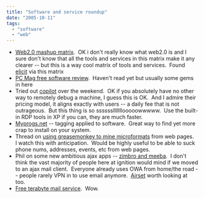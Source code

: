 ```yaml
---
title: "Software and service roundup"
date: "2005-10-11"
tags: 
  - "software"
  - "web"
---
```


- [Web2.0 mashup matrix](http://www.programmableweb.com/matrix).  OK i don't really know what web2.0 is and I sure don't know that all the tools and services in this matrix make it any clearer -- but this is a way cool matrix of tools and services.  Found [elicit](http://www.theludwigs.com/2005/10/elicit_from_bingobangosoftware.html) via this matrix
- [PC Mag free software review](http://jkontherun.blogs.com/jkontherun/2005/10/pc_magazines_fr.html).  Haven't read yet but usually some gems in here
- Tried out [copilot](http://www.copilot.com) over the weekend.  OK if you absolutely have no other way to remotely debug a machine, I guess this is OK.  And I admire their pricing model, it aligns exactly with users -- a daily fee that is not outrageous.  But this thing is so sssssslllllllooooowwwww.  Use the built-in RDP tools in XP if you can, they are much faster.
- [Myprogs.net](http://myprogs.net/) -- tagging applied to software.  Great way to find yet more crap to install on your system.
- Thread on [using greasemonkey to mine microformats](http://www.windley.com/archives/2005/10/greasemonkey_an.shtml) from web pages.  I watch this with anticipation.  Would be highly useful to be able to suck phone nums, addresses, events, etc from web pages.
- Phil on some new ambitious ajax apps -- [zimbro and meeba](http://thebogles.com/blog/2005/10/zimbra-and-meebo/).  I don't think the vast majority of people here at ignition would mind if we moved to an ajax mail client.  Everyone already uses OWA from home/the road -- people rarely VPN in to use email anymore.  [Airset](http://www.tipmonkies.com/2005/10/05/airset-the-most-feature-filled-calendar-service-around) worth looking at too.
- [Free terabyte mail service](http://www.mailnation.net/).  Wow.
